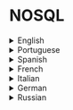 # NOSQL

<details>
  <summary>English</summary>
  
  ### Materials
- [Search Data Management](https://searchdatamanagement.techtarget.com/definition/NoSQL-Not-Only-SQL)
- [NoSQL](https://en.wikipedia.org/wiki/NoSQL)
- [Mongodb](https://www.mongodb.com/nosql-explained)
- [Amazon](https://aws.amazon.com/nosql/)
- [Couchbase](https://www.couchbase.com/resources/why-nosql)
- [Spring](https://spring.io/understanding/NoSQL)
- [Nosql-database](http://nosql-database.org/)
- [Infoworld](https://www.infoworld.com/article/3240644/nosql/what-is-nosql-nosql-databases-explained.html)
- [Basho](http://basho.com/resources/nosql-databases/)
- [MySQL vs Mongodb](https://medium.com/xplenty-blog/the-sql-vs-nosql-difference-mysql-vs-mongodb-32c9980e67b2)
- [Edx](https://www.edx.org/course/introduction-to-nosql-data-solutions-0)
- [What is Nosql](https://academy.datastax.com/planet-cassandra/what-is-nosql)
- [Geeks for Geeks](https://www.geeksforgeeks.org/introduction-to-nosql/)
- [3pillarglobal](https://www.3pillarglobal.com/insights/exploring-the-different-types-of-nosql-databases)
- [Digital Ocean Tutorials](https://www.digitalocean.com/community/tags/nosql?type=tutorials)
- [The Definitive Guide](https://www.toptal.com/database/the-definitive-guide-to-nosql-databases)
- [Fullstackpython](https://www.fullstackpython.com/no-sql-datastore.html)
- [Nosql Overview](https://www.thoughtworks.com/insights/blog/nosql-databases-overview)
- [Nosql Databases](https://hackolade.com/nosqldb.html)
- [MongoDB Cheat Sheet](https://blog.codecentric.de/files/2012/12/MongoDB-CheatSheet-v1_0.pdf)
- [Big Data and NoSQL](https://pages.iai.uni-bonn.de/behrend_andreas/lehre/FIM/WS16/12%20Big%20Data.pdf)
- [Twitter Hashtag](https://twitter.com/hashtag/nosql?lang=en)
- [Simplilearn](https://www.simplilearn.com/introduction-to-nosql-databases-tutorial-video)
- [Nosql Tapes](http://nosqltapes.com/)
- [W3resource](https://www.w3resource.com/mongodb/nosql.php)
- [Professional NoSQL](https://the-eye.eu/public/Books/IT%20Various/professional_nosql.pdf)
- [Guru99](https://www.guru99.com/nosql-tutorial.html)
- [Javatpoint](https://www.javatpoint.com/nosql-databases)
- [Tutorialspoint Mongodb](https://www.tutorialspoint.com/mongodb/)
- [Mongodb and Python](https://realpython.com/introduction-to-mongodb-and-python/)
- [Introduction to NoSQL and MongoDB](http://www.ccs.neu.edu/home/kathleen/classes/cs3200/20-NoSQLMongoDB.pdf)
- [NOSQL Databases](http://www.christof-strauch.de/nosqldbs)
- [Choosing the Right NOSQL Database](https://faculty.washington.edu/wlloyd/courses/tcss562/papers/ChoosingTheRightNoSQLDatabaseForTheJob-AQualityAttributeEvaluation.pdf)
- [NoSQL DBs](https://pdfs.semanticscholar.org/773e/9e98d42f395864baecf6e87a9c7ded1f36e6.pdf)
- [An Introduction to NoSQL Databases](http://pages.di.unipi.it/turini/Basi%20di%20Dati/Slides/11.NoSQL-slides.pdf)
- [A Comparison of SQL and NoSQL Databases](http://metadata-standards.org/Document-library/Documents-by-number/WG2-N1501-N1550/WG2_N1537_SQL_Standard_and_NoSQL_Databases%202011-05.pdf)
- [NoSQL Dbases](https://circabc.europa.eu/sd/a/51c3ae57-204a-430d-afe7-d0e827c7df0a/Day%202-01-NoSQL%20DB.pdf)
- [NoSQL Greg Burd](https://www.usenix.org/legacy/publications/login/2011-10/openpdfs/Burd.pdf)
- [Intro to NoSQL](http://user.it.uu.se/~torer/kurser/dbt/NoSQLDatabases.pdf)
- [NoSQL DB Technologies](https://core.ac.uk/download/pdf/55333675.pdf)
- [An Introduction to NoSQL Databases](https://www.youtube.com/watch?v=uD3p_rZPBUQ)
- [SQL vs NoSQL](https://www.youtube.com/watch?v=ZS_kXvOeQ5Y)
- [Introduction to NoSQL](https://www.youtube.com/watch?v=qI_g07C_Q5I)
- [MongoDB in 30 Minutes](https://www.youtube.com/watch?v=pWbMrx5rVBE)
- [NoSQL and JSON](https://www.youtube.com/watch?v=-D3dmMfQ9p0)
- [MongoDB Tutorial](https://www.youtube.com/watch?v=9OPP_1eAENg&amp;list=PL4cUxeGkcC9jpvoYriLI0bY8DOgWZfi6u)
- [MongoDB Course](https://www.youtube.com/watch?v=vb8xZ-bvxbg&amp;list=PLLAZ4kZ9dFpOFJ9JcVW9u4PlSWO-VFoao)
</details>

<details>
  <summary>Portuguese</summary>
  
  ### Materials
- [Introdução ao Banco de Dados NOSQL](https://www.devmedia.com.br/introducao-aos-bancos-de-dados-nosql/26044)
- [Banco de Dados Nosql](http://wiki.icmc.usp.br/images/1/18/SCC0542012017noSQL.pdf)
- [Caelum Blog](http://blog.caelum.com.br/bancos-de-dados-nao-relacionais-e-o-movimento-nosql/)
- [Nosql Visão Geral](https://imasters.com.br/banco-de-dados/bancos-de-dados-nosql-uma-visao-geral)
- [Mongodb Guia Básico](https://e-tinet.com/linux/mongodb/)
- [Bancos de Dados NoSQL](http://data.ime.usp.br/sbbd2012/artigos/pdfs/sbbd_min_01.pdf)
- [Apresentação NoSQL](http://www.pecs.uema.br/wp-content/uploads/2017/05/BDnoSQL.pdf)
- [Estudo NoSQL](http://bdm.unb.br/bitstream/10483/7927/1/2014_RodrigoCardosoAniceto_ReneFreireXavier.pdf)
- [SQL x NOSQL](http://www.cin.ufpe.br/~tg/2014-2/mapmf.pdf)
- [NoSQL uma Breve Introdução](http://cursos.unipampa.edu.br/cursos/engenhariadesoftware/files/2015/10/nosql-palestraSBC.pdf)
</details>

<details>
  <summary>Spanish</summary>
  
  ### Materials
- [Qué és una Base de Datos NoSQL](https://blogs.oracle.com/spain/qu-es-una-base-de-datos-nosql)
- [Guía Definitiva](https://blog.pandorafms.org/es/bases-de-datos-nosql/)
- [Bases de Datos NOSQL](https://www.acens.com/wp-content/images/2014/02/bbdd-nosql-wp-acens.pdf)
- [Fundamentos NoSQL](https://www.campusmvp.es/recursos/post/Fundamentos-de-bases-de-datos-NoSQL-MongoDB.aspx)
- [NoSQL: Arquitectura y Ejemplos](https://e-archivo.uc3m.es/bitstream/handle/10016/22895/PFC_raul_herranz_gomez_2014.pdf)
- [Base de Datos NoSQL](https://www.tamps.cinvestav.mx/~fpech/ddb/files/slides/nosql.pdf)
- [Introducción: NOSQL](https://ocw.unican.es/pluginfile.php/2396/course/section/2473/Tema%201.%20NoSQL%20introduccio%CC%81n.pdf)
- [NoSQL CITIUS](https://citius.usc.es/sites/default/files/formacion/BD&amp;DS_DiegoLopezdeIpina.pdf)
- [Tesina de Licenciatura](http://sedici.unlp.edu.ar/bitstream/handle/10915/48085/Documento_completo__.pdf?sequence=1)
- [MongoDB Proyecto](http://informatica.gonzalonazareno.org/proyectos/2013-14/mams.pdf)
</details>

<details>
  <summary>French</summary>
  
  ### Materials
- [OpenClassRooms](https://openclassrooms.com/fr/courses/4462426-maitrisez-les-bases-de-donnees-nosql)
- [Qu'est ce que le NoSQL](https://www.grafikart.fr/blog/sql-nosql)
- [Les bases de données NoSQL](https://www.eyrolles.com/Chapitres/9782212141559/9782212141559.pdf)
- [NoSQL](https://www.labri.fr/perso/guibert/DocumentsEnseignement/NoSQL.pdf)
- [Introduction NOSQL](http://www.lsis.org/espinasseb/Supports/BD/BD_NOSQL-4p.pdf)
- [Bases de Données NoSQL](http://www-connex.lip6.fr/~denoyer/wordpress/wp-content/uploads/2015/01/20142015_li328_nosql.pdf)
- [Introduction au NoSQL](https://stph.scenari-community.org/idl-bd/idl-nosql.pdf)
- [Les Bases de Données NoSQL](https://fc.isima.fr/~lacomme/NoSQL/chapitre_gratuit/chapitre3_apres_fusion.pdf)
- [L'Avenir du NoSQL](http://www.leonardmeyer.com/wp-content/uploads/2014/06/avenirDuNoSQL.pdf)
</details>

<details>
  <summary>Italian</summary>
  
  ### Materials
- [SQL e NoSQL](https://www.html.it/articoli/sql-e-nosql-a-documenti-il-confronto/)
- [Guida Mongodb](https://www.html.it/guide/guida-mongodb/)
- [Big Data con i Database NoSQL: un’introduzione pratica](https://www.rackone.it/big-data-con-database-nosql-unintroduzione-pratica/)
- [I database NoSQL](http://www.mokabyte.it/2011/03/nosql-1/)
- [Politecnico di Milano](https://pdfs.semanticscholar.org/5bcf/9e6c1f787e9cfef2a805a0908dd34d324e41.pdf)
- [Corso di Basi di Dati](http://www.cs.unibo.it/difelice/dbsi/slides/pdf/20.pdf)
- [Fulvio Gabana](http://www.fulviogabana.it/data/i-database-nosql)
- [Database NoSQL](http://tesi.cab.unipd.it/44803/1/Tesi_DelPioluogoMatteo.pdf)
</details>

<details>
  <summary>German</summary>
  
  ### Materials
- [DB-Engines](https://db-engines.com/de/article/NoSQL)
</details>

<details>
  <summary>Russian</summary>
  
  ### Materials
- [Devacademy.ru](http://devacademy.ru/posts/nosql/)
- [SQL vs NoSQL](https://tproger.ru/translations/sql-nosql-database-models/)
</details>